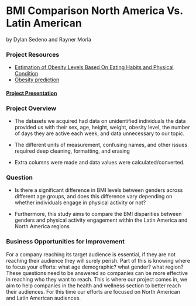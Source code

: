 # BMI Comparison North America Vs. Latin American 
 by Dylan Sedeno and Rayner Morla

 ### Project Resources
 
 - [Estimation of Obesity Levels Based On Eating Habits and Physical Condition](https://www.kaggle.com/datasets/niharika41298/gym-exercise-data?resource=download](https://archive.ics.uci.edu/dataset/544/estimation+of+obesity+levels+based+on+eating+habits+and+physical+condition))
 - [Obesity prediction](https://www.kaggle.com/datasets/rahul2699/workout-information]](https://www.kaggle.com/datasets/mrsimple07/obesity-prediction/data))

#### [Project Presentation](https://docs.google.com/presentation/d/1nau63EudZ5EkriKWWj5F0DoEIlhbmWWHaBcQ8ixIQ-8/edit?usp=sharing) 

### Project Overview

- The datasets we acquired had data on unidentified individuals the data provided us with their sex, age, height, weight, obesity level, the number of days they are active each week, and data unnecessary to our topic.
  
- The different units of measurement, confusing names, and other issues required deep cleaning, formatting, and erasing
  
- Extra columns were made and data values were calculated/converted. 


### Question

- Is there a significant difference in BMI levels between genders across different age groups, and does this difference vary depending on whether individuals engage in physical activity or not? 

- Furthermore, this study aims to compare the BMI disparities between genders and physical activity engagement within the Latin America and North America regions

### Business Opportunities for Improvement

For a company reaching its target audience is essential, if they are not reaching their audience they will surely perish. Part of this is knowing where to focus your efforts: what age demographic?  what gender?  what region? These questions need to be answered so companies can be more effective in reaching who they want to reach.  This is where our project comes in, we aim to help companies in the health and wellness section to better reach their audiences. For this time our efforts are focused on North American and Latin American audiences. 

